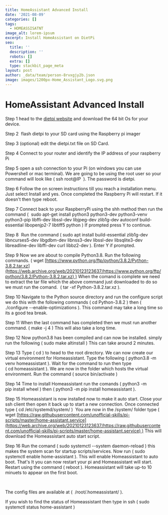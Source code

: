 ```yaml
---
title: HomeAssistant Advanced Install
date: '2021-08-09'
categories: []
tags:
  - HOMEASSISATNT
image_alt: lorem-ipsum
excerpt: Install HomeAssistant on DietPi
seo:
  title: ''
  description: ''
  robots: []
  extra: []
  type: stackbit_page_meta
layout: post
author: _data/team/person-8rvxgjy2b.json
image: images/1200px-Home_Assistant_Logo.svg.png
---
```

# HomeAssistant Advanced Install&#xA;

Step 1 head to the [dietpi website](https://dietpi.com/) and download the 64 bit Os for your device.

Step 2  flash dietpi to your SD card using the Raspberry pi imager

Step 3 (optional) edit the dietpi.txt file on SD Card.

Step 4 Connect to your router and identify the IP address of your raspberry Pi

Step 5 open a ssh connection to your Pi (on windows you can use Powershell or mac terminal). We are going to be using the root user so your command will look like ( ssh root@IP  ). The password is dietpi.

Step 6 Follow the on screen instructions till you reach a installation menu. Just select Install and yes. Once completed the Raspberry Pi will restart. If it doesn't then type reboot.

Step 7 Connect back to your RaspberryPi using the shh method then run the command (  sudo apt-get install python3 python3-dev python3-venv python3-pip libffi-dev libssl-dev libjpeg-dev zlib1g-dev autoconf build-essential libopenjp2-7 libtiff5 python ) If prompted press Y to continue.

Step 8  Run the command ( sudo apt install build-essential zlib1g-dev libncurses5-dev libgdbm-dev libnss3-dev libssl-dev libsqlite3-dev libreadline-dev libffi-dev curl libbz2-dev ). Enter Y if prompted.

Step 9 Now we are about to compile Python3.8. Run the following commands. ( wget [https://www.python.org/ftp/python/3.8.2/Python-3.8.2.tar.xz](https://web.archive.org/web/20210123123637/https://www.python.org/ftp/python/3.8.2/Python-3.8.2.tar.xz) ) When the comand is complete we need to extract the tar file which the above command just downloaded to do so we must run the comand.  ( tar -xf Python-3.8.2.tar.xz ).  

Step 10 Navigate to the Python source directory and run the configure script we do this with the following commands ( cd Python-3.8.2 ) then ( ./configure --enable-optimizations ). This command may take a long time so its a good tea break.

Step 11 When the last command has completed then we must run another command. ( make -j 4 ) This will also take a long time.

Step 12 Now python3.8 has been compiled and can now be installed. simply run the following ( sudo make altinstall ) This can take around 2 minutes.

Step 13 Type ( cd ) to head to the root directory. We can now create our virtual environment for Homeassistant. Type the following ( python3.8 -m venv homeassistant ). Wait for the command to run then type ( cd homeassistant ). We are now in the folder which hosts the virtual environment. Run the command ( source bin/activate )

Step 14 Time to install Homeassistant run the comands ( python3 -m pip install wheel ) then ( python3 -m pip install homeassistant ).

Step 15 Homeassistant is now installed now to make it auto start. Close your ssh client then open it back up to start a new connection. Once connected type ( cd /etc/systemd/system/ )  You are now in the /system/ folder type ( wget [https://raw.githubusercontent.com/unofficial-skills/pi-scripts/master/home-assistant.service](https://web.archive.org/web/20210123123637/https://raw.githubusercontent.com/unofficial-skills/pi-scripts/master/home-assistant.service) ) This will download the Homeassistant auto start script. 

Step 16 Run the comand ( sudo systemctl --system daemon-reload ) this makes the system scan for startup scripts/services. Now run ( sudo systemctl enable home-assistant ). This will enable Homeassistant to auto boot. That's It you can now restart your pi and Homeassistant will start. Restart using the command ( reboot ). Homeassistant will take up-to 10 minuets to appear on the first boot. 

 

The config files are available at (  /root/.homeassistant/ ).

If you wish to find the status of Homeassistant then type in ssh ( sudo systemctl status home-assistant )
